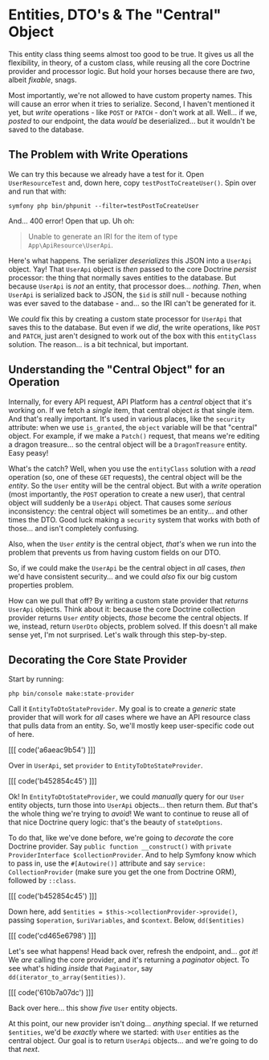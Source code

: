 # Entities, DTO's & The "Central" Object

This entity class thing seems almost too good to be true. It gives us all the
flexibility, in theory, of a custom class, while reusing all the core Doctrine
provider and processor logic. But hold your horses because there are *two*, albeit
*fixable*, snags.

Most importantly, we're not allowed to have custom property names. This will cause
an error when it tries to serialize. Second, I haven't mentioned it yet, but
*write* operations - like `POST` or `PATCH` - don't work at all. Well... if we,
*posted* to our endpoint, the data *would* be deserialized... but it wouldn't be
saved to the database.

## The Problem with Write Operations

We can try this because we already have a test for it. Open `UserResourceTest`
and, down here, copy `testPostToCreateUser()`. Spin over and run that with:

```terminal
symfony php bin/phpunit --filter=testPostToCreateUser
```

And... 400 error! Open that up. Uh oh:

> Unable to generate an IRI for the item of type `App\ApiResource\UserApi`.

Here's what happens. The serializer *deserializes* this JSON into a `UserApi` object.
Yay! That `UserApi` object is *then* passed to the core Doctrine *persist* processor:
the thing that normally saves entities to the database. But because `UserApi` is
*not* an entity, that processor does... *nothing*. *Then*, when `UserApi` is
serialized back to JSON, the `$id` is *still* null - because nothing was ever saved
to the database - and... so the IRI can't be generated for it.

We *could* fix this by creating a custom state processor for `UserApi` that saves
this to the database. But even if we *did*, the write operations, like `POST` and
`PATCH`, just aren't designed to work out of the box with this `entityClass` solution.
The reason... is a bit technical, but important.

## Understanding the "Central Object" for an Operation

Internally, for every API request, API Platform has a *central* object that it's
working on. If we fetch a *single* item, that central object *is* that single
item. And that's really important. It's used in various places, like the `security`
attribute: when we use `is_granted`, the `object` variable will be that "central"
object. For example, if we make a `Patch()` request, that means we're editing a dragon
treasure... so the central object will be a `DragonTreasure` entity. Easy peasy!

What's the catch? Well, when you use the `entityClass` solution with a *read*
operation (so, one of these `GET` requests), the central object will be the
*entity*. So the `User` entity will be the central object. But with a *write*
operation (most importantly, the `POST` operation to create a new user), that central
object will suddenly be a `UserApi` object. That causes some *serious* inconsistency:
the central object will sometimes be an entity... and other times the DTO. Good
luck making a `security` system that works with both of those... and isn't
completely confusing.

Also, when the `User` *entity* is the central object, *that's* when we run into
the problem that prevents us from having custom fields on our DTO.

So, if we could make the `UserApi` be the central object in *all* cases, *then*
we'd have consistent security... and we could *also* fix our big custom
properties problem.

How can we pull that off? By writing a custom state provider that *returns*
`UserApi` objects. Think about it: because the core Doctrine collection provider
returns `User` *entity* objects, *those* become the central objects. If we, instead,
return `UserDto` objects, problem solved. If this doesn't all make sense yet, I'm
not surprised. Let's walk through this step-by-step.

## Decorating the Core State Provider

Start by running:

```terminal
php bin/console make:state-provider
```

Call it `EntityToDtoStateProvider`. My goal is to create a *generic* state provider
that will work for *all* cases where we have an API resource class that pulls data
from an entity. So, we'll mostly keep user-specific code out of here.

[[[ code('a6aeac9b54') ]]]

Over in `UserApi`, set `provider` to `EntityToDtoStateProvider`.

[[[ code('b452854c45') ]]]

Ok! In `EntityToDtoStateProvider`, we could *manually* query for our `User`
entity objects, turn those into `UserApi` objects... then return them. *But* that's
the whole thing we're trying to *avoid*! We want to continue to reuse all of that
nice Doctrine query logic: that's the beauty of `stateOptions`.

To do that, like we've done before, we're going to *decorate* the core Doctrine
provider. Say `public function __construct()` with
`private ProviderInterface $collectionProvider`. And to help Symfony know which to
pass in, use the `#[Autowire()]` attribute and say `service: CollectionProvider`
(make sure you get the one from Doctrine ORM), followed by `::class`.

[[[ code('b452854c45') ]]]

Down here, add `$entities = $this->collectionProvider->provide()`, passing
`$operation`, `$uriVariables`, and `$context`. Below, `dd($entities)`

[[[ code('cd465e6798') ]]]

Let's see what happens! Head back over, refresh the endpoint, and... *got it*! We
*are* calling the core provider, and it's returning a *paginator* object. To see
what's hiding *inside* that `Paginator`, say `dd(iterator_to_array($entities))`.

[[[ code('610b7a07dc') ]]]

Back over here... this show *five* `User` entity objects.

At this point, our new provider isn't doing... *anything* special. If we returned
`$entities`, we'd be *exactly* where we started: with `User` entities as the
central object. Our goal is to return `UserApi` objects... and we're going to do
that *next*.
